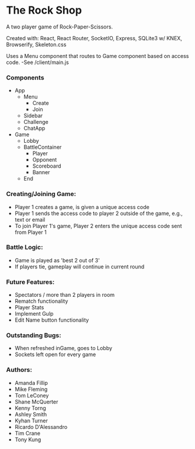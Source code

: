 # The Rock Shop

A two player game of Rock-Paper-Scissors.

Created with: React, React Router, SocketIO, Express, SQLite3 w/ KNEX, Browserify, Skeleton.css


Uses a Menu component that routes to Game component based on access code.
-See /client/main.js

### Components
  * App
    * Menu
      * Create
      * Join
    * Sidebar
     * Challenge
     * ChatApp
  * Game
    * Lobby
    * BattleContainer
      * Player
      * Opponent
      * Scoreboard
      * Banner
    * End

### Creating/Joining Game:
 * Player 1 creates a game, is given a unique access code
 * Player 1 sends the access code to player 2 outside of the game, e.g., text or email
 * To join Player 1's game, Player 2 enters the unique access code sent from Player 1


### Battle Logic:
 * Game is played as 'best 2 out of 3'
 * If players tie, gameplay will continue in current round


### Future Features:
 * Spectators / more than 2 players in room
 * Rematch functionality
 * Player Stats
 * Implement Gulp
 * Edit Name button functionality


### Outstanding Bugs:
 * When refreshed inGame, goes to Lobby
 * Sockets left open for every game
 


### Authors: 
  * Amanda Fillip
  * Mike Fleming
  * Tom LeConey
  * Shane McQuerter
  * Kenny Torng
  * Ashley Smith
  * Kyhan Turner
  * Ricardo D'Alessandro
  * Tim Crane
  * Tony Kung
